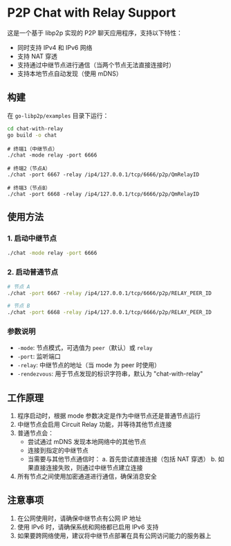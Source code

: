 # P2P Chat with Relay Support

这是一个基于 libp2p 实现的 P2P 聊天应用程序，支持以下特性：

- 同时支持 IPv4 和 IPv6 网络
- 支持 NAT 穿透
- 支持通过中继节点进行通信（当两个节点无法直接连接时）
- 支持本地节点自动发现（使用 mDNS）

## 构建

在 `go-libp2p/examples` 目录下运行：

```bash
cd chat-with-relay
go build -o chat
```

```
# 终端1（中继节点）
./chat -mode relay -port 6666

# 终端2（节点A）
./chat -port 6667 -relay /ip4/127.0.0.1/tcp/6666/p2p/QmRelayID

# 终端3（节点B）
./chat -port 6668 -relay /ip4/127.0.0.1/tcp/6666/p2p/QmRelayID
```

## 使用方法

### 1. 启动中继节点

```bash
./chat -mode relay -port 6666
```

### 2. 启动普通节点

```bash
# 节点 A
./chat -port 6667 -relay /ip4/127.0.0.1/tcp/6666/p2p/RELAY_PEER_ID

# 节点 B
./chat -port 6668 -relay /ip4/127.0.0.1/tcp/6666/p2p/RELAY_PEER_ID
```

### 参数说明

- `-mode`: 节点模式，可选值为 `peer`（默认）或 `relay`
- `-port`: 监听端口
- `-relay`: 中继节点的地址（当 mode 为 peer 时使用）
- `-rendezvous`: 用于节点发现的标识字符串，默认为 "chat-with-relay"

## 工作原理

1. 程序启动时，根据 mode 参数决定是作为中继节点还是普通节点运行
2. 中继节点会启用 Circuit Relay 功能，并等待其他节点连接
3. 普通节点会：
   - 尝试通过 mDNS 发现本地网络中的其他节点
   - 连接到指定的中继节点
   - 当需要与其他节点通信时：
     a. 首先尝试直接连接（包括 NAT 穿透）
     b. 如果直接连接失败，则通过中继节点建立连接
4. 所有节点之间使用加密通道进行通信，确保消息安全

## 注意事项

1. 在公网使用时，请确保中继节点有公网 IP 地址
2. 使用 IPv6 时，请确保系统和网络都已启用 IPv6 支持
3. 如果要跨网络使用，建议将中继节点部署在具有公网访问能力的服务器上


